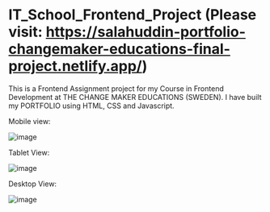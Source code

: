 # IT_School_Frontend_Project (Please visit: https://salahuddin-portfolio-changemaker-educations-final-project.netlify.app/)

This is a Frontend Assignment project for my Course in Frontend Development at THE CHANGE MAKER EDUCATIONS (SWEDEN). 
I have built my PORTFOLIO using HTML, CSS and Javascript.

Mobile view: 

![image](https://user-images.githubusercontent.com/77015008/153504080-c062065c-ca5a-4930-b043-98b0fa5adb62.png)


Tablet View:

![image](https://user-images.githubusercontent.com/77015008/153505318-c7d27211-11d1-40ab-bfa6-041388e0f2ba.png)



Desktop View:

![image](https://user-images.githubusercontent.com/77015008/153504937-616f65f9-a3e3-49ab-8df3-4636bd8a90b2.png)

